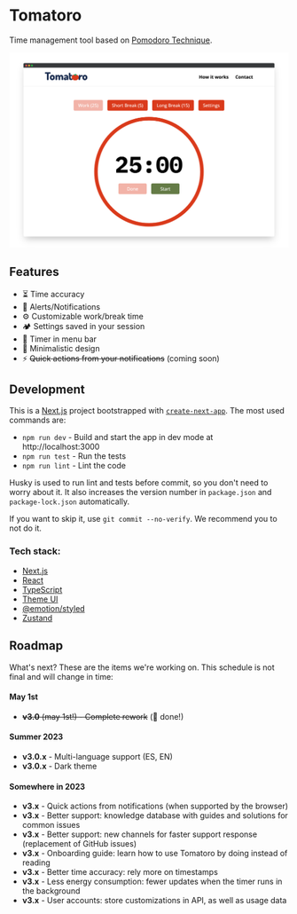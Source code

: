 # Tomatoro

Time management tool based on [Pomodoro Technique](https://en.wikipedia.org/wiki/Pomodoro_Technique).

![tomatoro app screenshot](public/screenshot.png)

## Features
 
- ⏳ Time accuracy
- 🔔 Alerts/Notifications
- ⚙️ Customizable work/break time
- 🏕️ Settings saved in your session
- 👀 Timer in menu bar
- 🎨 Minimalistic design
- ⚡️️ ~~Quick actions from your notifications~~ (coming soon)

## Development

This is a [Next.js](https://nextjs.org/) project bootstrapped
with [`create-next-app`](https://github.com/vercel/next.js/tree/canary/packages/create-next-app).
The most used commands are:

* `npm run dev` - Build and start the app in dev mode at http://localhost:3000
* `npm run test` - Run the tests
* `npm run lint` - Lint the code

Husky is used to run lint and tests before commit, so you don't need to worry about it. It also increases the version
number in `package.json` and `package-lock.json` automatically.

If you want to skip it, use `git commit --no-verify`. We recommend you to not do it.

### Tech stack:

- [Next.js](https://nextjs.org/)
- [React](https://reactjs.org/)
- [TypeScript](https://www.typescriptlang.org/)
- [Theme UI](https://theme-ui.com/)
- [@emotion/styled](https://emotion.sh/docs/styled)
- [Zustand](https://zustand-demo.pmnd.rs)

## Roadmap

What's next? These are the items we're working on.
This schedule is not final and will change in time:

#### May 1st

- ~~**v3.0** (may 1st!) - Complete rework~~ (🚀 done!)

#### Summer 2023

- **v3.0.x** - Multi-language support (ES, EN)
- **v3.0.x** - Dark theme

#### Somewhere in 2023

- **v3.x** - Quick actions from notifications (when supported by the browser)
- **v3.x** - Better support: knowledge database with guides and solutions for common issues
- **v3.x** - Better support: new channels for faster support response (replacement of GitHub issues)
- **v3.x** - Onboarding guide: learn how to use Tomatoro by doing instead of reading
- **v3.x** - Better time accuracy: rely more on timestamps
- **v3.x** - Less energy consumption: fewer updates when the timer runs in the background
- **v3.x** - User accounts: store customizations in API, as well as usage data
